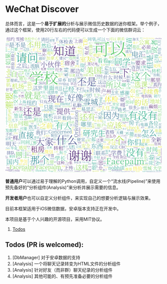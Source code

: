 # WeChat Discover
总体而言，这是一个**易于扩展的**分析与展示微信历史数据的迷你框架。举个例子，通过这个框架，使用20行左右的代码便可以生成一个下面的微信群词云：

![新生群词云.jpg](https://raw.githubusercontent.com/ZzzGin/WeChatDiscover/master/img/example1.png)

**普通用户**可以通过易于理解的Python调用，自定义一个“流水线(Pipeline)”来使用预先备好的“分析组件(Analysis)”来分析并展示需要的信息。

**开发者用户**也可以自定义分析组件，来实现自己的想要分析逻辑与展示效果。

目前本框架适用于iOS微信数据，安卓版本支持正在开发中。

本项目是基于个人兴趣的开源项目，采用MIT协议。

1. [Todos](#todos-pr-is-welcomed)

## Todos (PR is welcomed):
1. [DbManager] 对于安卓数据的支持
2. [Analysis] 一个将聊天记录转变为HTML文件的分析组件
3. [Analysis] 针对好友（而非群）聊天纪录的分析组件
4. [Analysis] 其他可能的、有预先准备必要的分析组件